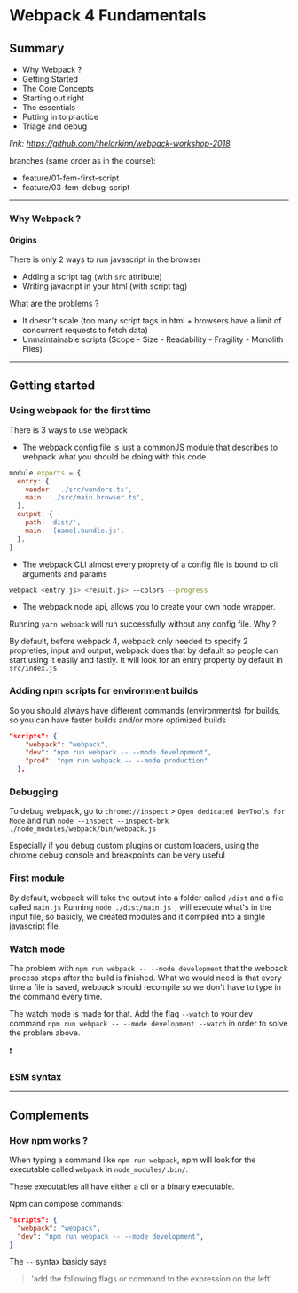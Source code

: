 # Webpack 4 Fundamentals

## Summary
- Why Webpack ? 
- Getting Started
- The Core Concepts
- Starting out right
- The essentials
- Putting in to practice
- Triage and debug

*link: https://github.com/thelarkinn/webpack-workshop-2018*

branches (same order as in the course):
- feature/01-fem-first-script
- feature/03-fem-debug-script
---
### Why Webpack ?
#### Origins

There is only 2 ways to run javascript in the browser
- Adding a script tag (with ``src`` attribute)
- Writing javacript in your html (with script tag)

What are the problems ? 
- It doesn't scale (too many script tags in html + browsers have a limit of concurrent requests to fetch data)
- Unmaintainable scripts (Scope - Size - Readability - Fragility - Monolith Files)

---
## Getting started

### Using webpack for the first time
There is 3 ways to use webpack
- The webpack config file is just a commonJS module that describes to webpack what you should be doing with this code

```javascript
module.exports = {
  entry: {
    vendor: './src/vendors.ts',
    main: './src/main.browser.ts',
  },
  output: {
    path: 'dist/',
    main: '[name].bundle.js',
  },
}
```

- The webpack CLI almost every proprety of a config file is bound to cli arguments and params
```bash
webpack <entry.js> <result.js> --colors --progress 
 ```

 - The webpack node api, allows you to create your own node wrapper.

Running `yarn webpack` will run successfully without any config file. Why ?

By default, before webpack 4, webpack only needed to specify 2 propreties, input and output, webpack does that by default so people can start using it easily and fastly.
It will look for an entry property by default in `src/index.js`


### Adding npm scripts for environment builds
So you should always have different commands (environments) for builds, so you can have faster builds and/or more optimized builds

```json
"scripts": {
    "webpack": "webpack",
    "dev": "npm run webpack -- --mode development",
    "prod": "npm run webpack -- --mode production"
  },
```

### Debugging
To debug webpack, go to `chrome://inspect` > `Open dedicated DevTools for Node` and run `node --inspect --inspect-brk ./node_modules/webpack/bin/webpack.js`

Especially if you debug custom plugins or custom loaders, using the chrome debug console and breakpoints can be very useful


### First module
By default, webpack will take the output into a folder called `/dist` and a file called `main.js`
Running `node ./dist/main.js `, will execute what's in the input file, so basicly, we created modules and it compiled into a single javascript file.

### Watch mode
The problem with `npm run webpack -- --mode development` that the webpack process stops after the build is finished. What we would need is that every time a file is saved, webpack should recompile so we don't have to type in the command every time.

The watch mode is made for that. Add the flag `--watch` to your dev command `npm run webpack -- --mode development --watch` in order to solve the problem above.

:heavy_exclamation_mark:

### ESM syntax










---
## Complements

### How npm works ?

When typing a command like `npm run webpack`, npm will look for the executable called `webpack` in `node_modules/.bin/`.

These executables all have either a cli or a binary executable.

Npm can compose commands:
```json
"scripts": {
  "webpack": "webpack",
  "dev": "npm run webpack -- --mode development",
}
```
The `--` syntax basicly says 
>'add the following flags or command to the expression on the left'